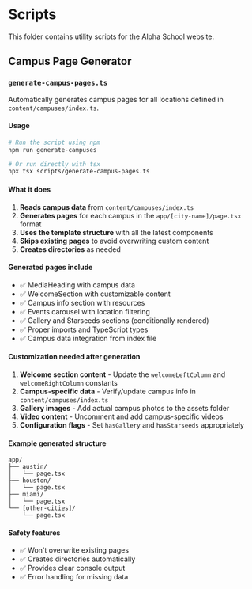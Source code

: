 # Scripts

This folder contains utility scripts for the Alpha School website.

## Campus Page Generator

### `generate-campus-pages.ts`

Automatically generates campus pages for all locations defined in `content/campuses/index.ts`.

#### Usage

```bash
# Run the script using npm
npm run generate-campuses

# Or run directly with tsx
npx tsx scripts/generate-campus-pages.ts
```

#### What it does

1. **Reads campus data** from `content/campuses/index.ts`
2. **Generates pages** for each campus in the `app/[city-name]/page.tsx` format
3. **Uses the template structure** with all the latest components
4. **Skips existing pages** to avoid overwriting custom content
5. **Creates directories** as needed

#### Generated pages include

- ✅ MediaHeading with campus data
- ✅ WelcomeSection with customizable content
- ✅ Campus info section with resources
- ✅ Events carousel with location filtering
- ✅ Gallery and Starseeds sections (conditionally rendered)
- ✅ Proper imports and TypeScript types
- ✅ Campus data integration from index file

#### Customization needed after generation

1. **Welcome section content** - Update the `welcomeLeftColumn` and `welcomeRightColumn` constants
2. **Campus-specific data** - Verify/update campus info in `content/campuses/index.ts`
3. **Gallery images** - Add actual campus photos to the assets folder
4. **Video content** - Uncomment and add campus-specific videos
5. **Configuration flags** - Set `hasGallery` and `hasStarseeds` appropriately

#### Example generated structure

```
app/
├── austin/
│   └── page.tsx
├── houston/
│   └── page.tsx
├── miami/
│   └── page.tsx
└── [other-cities]/
    └── page.tsx
```

#### Safety features

- ✅ Won't overwrite existing pages
- ✅ Creates directories automatically
- ✅ Provides clear console output
- ✅ Error handling for missing data 